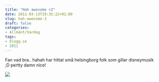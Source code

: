 ```yaml
---
title: "Hah awesome <3"
date: 2011-03-13T19:35:22+01:00
slug: hah-awesome-3
draft: false
categories:
- Allmänt/Vardag
tags:
- blogg.se
- 2011
---
```

Fan vad bra.. hahah har hittat små helsingborg folk som gillar disneymusik ;D pertty damn nice!  
  
![](/assets/images/blogg.se/finlejonkungen_137440186.jpg)